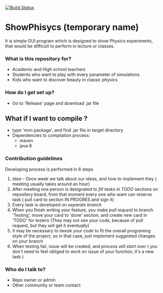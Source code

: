 [![Build Status](https://travis-ci.org/anistratenko/io-project.svg?branch=master)](https://travis-ci.org/anistratenko/io-project)

# ShowPhisycs (temporary name) #

It is simple GUI program which is designed to show Physics experiments, that would be difficult to perform in lecture or classes.

### What is this repository for? ###

 * Academic and High school teachers
 * Students who want to play with every parameter of simulations
 * Kids who want to discover beauty in classic physics

### How do I get set up? ###

 * Go to 'Release' page and download .jar file

 ## What if I want to compile ? ##
 * type 'mvn package', and find .jar file in target directory
 * Dependencies to compilation process:
    * maven
    * java 8

### Contribution guidelines ###

Developing process is performed in 6 steps
1. *Idea* - Once week we talk about our ideas, and how to implement they ( meeting usually takes around an hour)
2. After meeting one person is designated to *fill tasks in TODO* sections on repository board, from that moment every one who want can reserve task ( pull card to section IN PROGRES and sign it)
3. Every task is developed on *separate branch* 
4. When you finish writing your feature, you make *pull request* to branch 'Testing', move your card to 'done' section, and create new card in 'TODO' for testers (They may not see your code, because of pull request, but they will get it eventually)
5. It may be necessary to *tweak your code* to fit the overall programing style of the project, so in that case, just implement suggested changes on your branch
6. When testing fail, issue will be created, and *process will start over* ( you don't need to feel obliged to work on issue of your function, it's a new task )


### Who do I talk to? ###

* Repo owner or admin
* Other community or team contact
